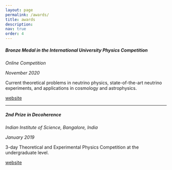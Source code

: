 ```yaml
---
layout: page
permalink: /awards/
title: awards
description:
nav: true
order: 4
---
```

##### **Bronze Medal in the International University Physics Competition**  
*Online Competition*

*November 2020* 

Current theoretical problems in neutrino physics, state-of-the-art neutrino experiments, and applications in cosmology and astrophysics.

[website](http://www.uphysicsc.com/2020contest.html)

---
##### **2nd Prize in Decoherence**  
*Indian Institute of Science, Bangalore, India*

*January 2019* 

3-day Theoretical and Experimental Physics Competition at the undergraduate level.

[website](https://www.pravega.org/scitech/decoherence)
